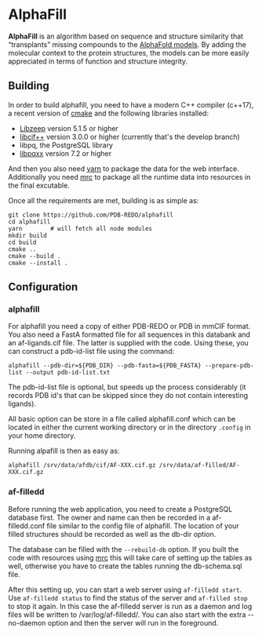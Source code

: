 AlphaFill
=========

**AlphaFill** is an algorithm based on sequence and structure similarity that “transplants”
missing compounds to the [AlphaFold models](https://alphafold.ebi.ac.uk/). By adding the molecular context to the protein structures, the
models can be more easily appreciated in terms of function and structure integrity.

Building
--------
In order to build alphafill, you need to have a modern C++ compiler (c++17), a recent version of [cmake](https://cmake.org/) and the following libraries installed:

- [Libzeep](https://github.com/mhekkel/libzeep) version 5.1.5 or higher
- [libcif++](https://github.com/PDB-REDO/libcifpp) version 3.0.0 or higher (currently that's the develop branch)
- libpq, the PostgreSQL library
- [libpqxx](http://www.pqxx.org/) version 7.2 or higher

And then you also need [yarn](https://yarnpkg.com/) to package the data for the web interface. Additionally you need [mrc](https://github.com/mhekkel/mrc) to package all the runtime data into resources in the final excutable.

Once all the requirements are met, building is as simple as:

```
git clone https://github.com/PDB-REDO/alphafill
cd alphafill
yarn		# will fetch all node modules
mkdir build
cd build
cmake ..
cmake --build .
cmake --install .
```

Configuration
-------------

### alphafill

For alphafill you need a copy of either PDB-REDO or PDB in mmCIF format. You also need a FastA formatted file for all sequences in this databank and an af-ligands.cif file. The latter is supplied with the code. Using these, you can construct a pdb-id-list file using the command:

```
alphafill --pdb-dir=${PDB_DIR} --pdb-fasta=${PDB_FASTA} --prepare-pdb-list --output pdb-id-list.txt
```

The pdb-id-list file is optional, but speeds up the process considerably (it records PDB id's that can be skipped since they do not contain interesting ligands).

All basic option can be store in a file called alphafill.conf which can be located in either the current working directory or in the directory `.config` in your home directory.

Running alpafill is then as easy as:

```
alphafill /srv/data/afdb/cif/AF-XXX.cif.gz /srv/data/af-filled/AF-XXX.cif.gz
```

### af-filledd
Before running the web application, you need to create a PostgreSQL database first. The owner and name can then be recorded in a af-filledd.conf file similar to the config file of alphafill. The location of your filled structures should be recorded as well as the db-dir option.

The database can be filled with the `--rebuild-db` option. If you built the code with resources using [mrc](https://github.com/mhekkel/mrc) this will take care of setting up the tables as well, otherwise you have to create the tables running the db-schema.sql file.

After this setting up, you can start a web server using `af-filledd start`. Use `af-filledd status` to find the status of the server and `af-filled stop` to stop it again. In this case the af-filledd server is run as a daemon and log files will be written to /var/log/af-filledd/. You can also start with the extra --no-daemon option and then the server will run in the foreground.